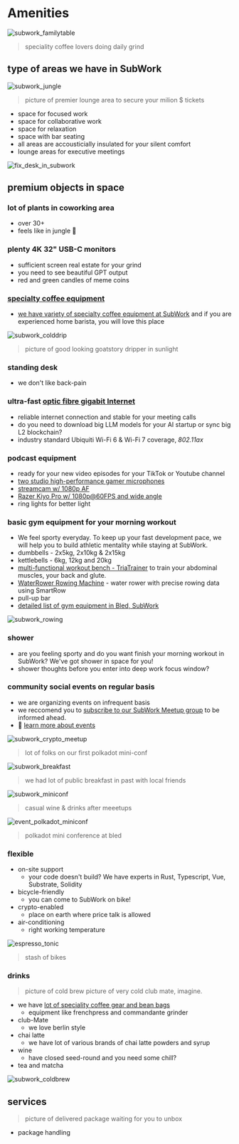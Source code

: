 # Amenities

![subwork_familytable](./pics/subwork_familytable.png)
> speciality coffee lovers doing daily grind

type of areas we have in SubWork
---
![subwork_jungle](pics/subwork_hero.png)

> picture of premier lounge area to secure your milion $ tickets
- space for focused work
- space for collaborative work
- space for relaxation
- space with bar seating
- all areas are accousticially insulated for your silent comfort
- lounge areas for executive meetings

![fix_desk_in_subwork](pics/subwork_flexdesk.jpeg)

premium objects in space
---

### lot of plants in coworking area
- over 30+
- feels like in jungle 🌿

### **plenty 4K 32" USB-C monitors** 
  - sufficient screen real estate for your grind 
  - you need to see beautiful GPT output
  - red and green candles of meme coins

### [specialty coffee equipment](./specialty-coffee-in-bled.md)
  - [we have variety of specialty coffee equipment at SubWork](./specialty-coffee-in-bled.md) and if you are experienced home barista, you will love this place

![subwork_colddrip](pics/subwork_colddrip.jpg)
> picture of good looking goatstory dripper in sunlight 


### standing desk
  - we don't like back-pain

### **ultra-fast [optic fibre gigabit Internet](https://www.speedtest.net/result/14919299140)**
  - reliable internet connection and stable for your meeting calls
  - do you need to download big LLM models for your AI startup or sync big L2 blockchain?
  - industry standard Ubiquiti Wi-Fi 6 & Wi-Fi 7 coverage, _802.11ax_

### podcast equipment
  - ready for your new video episodes for your TikTok or Youtube channel
  - [two studio high-performance gamer microphones](https://hyperx.com/products/hyperx-quadcast-s-usb-microphone?variant=41031692058781)
  - [streamcam w/ 1080p AF](https://www.logitech.com/en-ch/products/webcams/streamcam.960-001281.html)
  - [Razer Kiyo Pro w/ 1080p@60FPS and wide angle](https://www.razer.com/gb-en/streaming-cameras/razer-kiyo-pro)
  - ring lights for better light

### **basic gym equipment for your morning workout**
  - We feel sporty everyday. To keep up your fast development pace, we will help you to build athletic mentality while staying at SubWork.
  - dumbbells - 2x5kg, 2x10kg & 2x15kg
  - kettlebells - 6kg, 12kg and 20kg
  - [multi-functional workout bench - TriaTrainer](https://www.nohrd.com/us/triatrainer/) to train your abdominal muscles, your back and glute.
  - [WaterRower Rowing Machine](https://www.nohrd.com/us/waterrower-performance/) - water rower with precise rowing data using SmartRow
  - pull-up bar 
  - [detailed list of gym equipment in Bled, SubWork](./basic-gym-equipment-in-coworking-space-subwork.md)

![subwork_rowing](pics/subwork_rowing.jpg)

### shower
  - are you feeling sporty and do you want finish your morning workout in SubWork? We've got shower in space for you!
  - shower thoughts before you enter into deep work focus window?
  
### community social events on regular basis

- we are organizing events on infrequent basis
- we reccomend you to [subscribe to our SubWork Meetup group](https://www.meetup.com/subwork/) to be informed ahead.
- 📖 [learn more about events](./events-in-subwork.md)

![subwork_crypto_meetup](pics/subwork_meetup.png)
> lot of folks on our first polkadot mini-conf

![subwork_breakfast](pics/subwork_breakfast.jpg)

> we had lot of public breakfast in past with local friends

![subwork_miniconf](pics/subwork_miniconf.png)

> casual wine & drinks after meeetups

![event_polkadot_miniconf](pics/event_polkadot_miniconf.png)
> polkadot mini conference at bled

### flexible

- on-site support 
  - your code doesn't build? We have experts in Rust, Typescript, Vue, Substrate, Solidity
- bicycle-friendly
  - you can come to SubWork on bike!
- crypto-enabled
  - place on earth where price talk is allowed
- air-conditioning
  - right working temperature

![espresso_tonic](pics/espresso_tonic.png)
> stash of bikes 

### drinks 

> picture of cold brew 
> picture of very cold club mate, imagine.

- we have [lot of speciality coffee gear and bean bags](./specialty-coffee-in-bled.md)
  - equipment like frenchpress and commandante grinder
- club-Mate
  - we love berlin style
- chai latte 
  - we have lot of various brands of chai latte powders and syrup
- wine
  - have closed seed-round and you need some chill?
- tea and matcha

![subwork_coldbrew](pics/subwork_coldbrew.jpg)



services
---

> picture of delivered package waiting for you to unbox

- package handling 